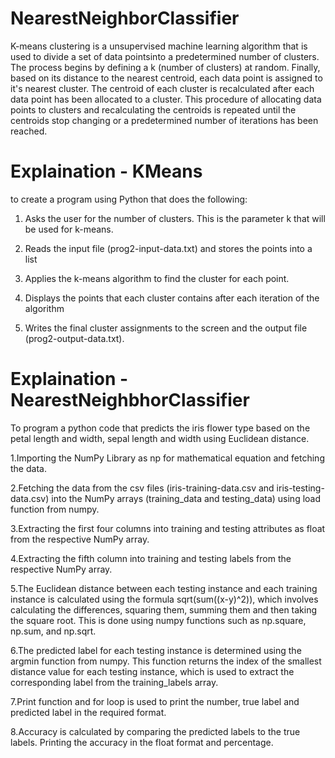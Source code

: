 # NearestNeighborClassifier
K-means clustering is a unsupervised machine learning algorithm that is used to divide a set of data pointsinto a predetermined number of clusters.
The process begins by defining a k (number of clusters) at random.
Finally, based on its distance to the nearest centroid, each data point is assigned to it's nearest cluster.
The centroid of each cluster is recalculated after each data point has been allocated to a cluster. 
This procedure of allocating data points to clusters and recalculating the centroids is repeated until the centroids stop changing or a predetermined number of iterations has been reached.

# Explaination - KMeans
to create a program using Python that does the following:
1. Asks the user for the number of clusters. This is the parameter k that will be used for k-means.

2. Reads the input file (prog2-input-data.txt) and stores the points into a list
 
4. Applies the k-means algorithm to find the cluster for each point.
 
5. Displays the points that each cluster contains after each iteration of the algorithm
 
6. Writes the final cluster assignments to the screen and the output file (prog2-output-data.txt).


# Explaination - NearestNeighbhorClassifier
To program a python code that predicts the iris flower type based on the petal length and width, sepal length and width using Euclidean distance.

1.Importing the NumPy Library as np for mathematical equation and fetching the data.

2.Fetching the data from the csv files (iris-training-data.csv and iris-testing-data.csv) into the NumPy arrays (training_data and testing_data) using load function from numpy.

3.Extracting the first four columns into training and testing attributes as float from the respective NumPy array.

4.Extracting the fifth column into training and testing labels from the respective NumPy array.

5.The Euclidean distance between each testing instance and each training instance is calculated using the formula sqrt(sum((x-y)^2)), which involves calculating the differences, squaring them, summing them and then taking the square root. This is done using numpy functions such as np.square, np.sum, and np.sqrt.

6.The predicted label for each testing instance is determined using the argmin function from numpy. This function returns the index of the smallest distance value for each testing instance, which is used to extract the corresponding label from the training_labels array.

7.Print function and for loop is used to print the number, true label and predicted label in the required format.

8.Accuracy is calculated by comparing the predicted labels to the true labels. Printing the accuracy in the float format and percentage.

